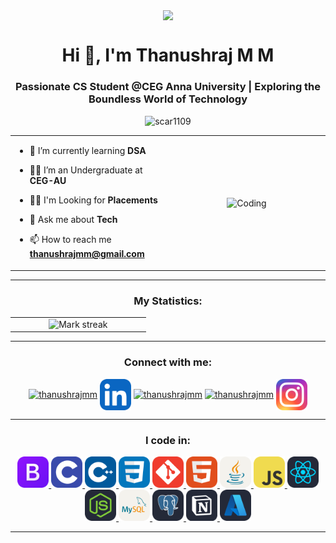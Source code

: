 <p align="center"><picture align="center"><img align="center" src = "https://github.com/7oSkaaa/7oSkaaa/blob/main/Images/about_me.gif?raw=true" width = 50px></picture></p>
<h1 align="center">Hi 👋, I'm Thanushraj M M</h1>
<h3 align="center">Passionate CS Student @CEG Anna University | Exploring the Boundless World of Technology</h3>
<p align="center"> <img src="https://komarev.com/ghpvc/?username=scar1109&label=Profile%20views&color=0e75b6&style=flat" alt="scar1109" /> </p>

<table align="center">
<tr border="none">
<td width="50%" align="left">
  
- 🌱 I’m currently learning **DSA**

- 🧑‍🎓 I’m an Undergraduate at **CEG-AU**

- 🙋‍♂️ I'm Looking for **Placements**  

- 💬 Ask me about **Tech**

- 📫 How to reach me **thanushrajmm@gmail.com**
  

</td>
<td width="50%" align="center">

  <img align="center" alt="Coding" width="450" src="https://repository-images.githubusercontent.com/588181932/e36ec678-7984-4cdd-8e4c-a3932772ff8e">

  
  </td>
</tr>
</table>

---

<h3 align="center">My Statistics:</h3>
<p align="center">
<table align="center">
<tr border="none">
<td width="50%" align="center">
  <img  title="🔥 Get streak stats for your profile at git.io/streak-stats" alt="Mark streak" src="https://github-readme-streak-stats.herokuapp.com/?user=Scar1109&theme=dark&hide_border=false" /> 
</td>
</tr>
</table>

---

<h3 align="center">Connect with me:</h3>
<p align="center">
<a href="https://www.youtube.com/@ThanushrajMM" target="blank"><img align="center" src="https://static-00.iconduck.com/assets.00/youtube-icon-2048x2048-gedp2icy.png" alt="thanushrajmm" height="50" width="50" /></a>
<a href="https://www.linkedin.com/in/thanushrajmm/" target="blank"><img align="center" src="https://github.com/tandpfun/skill-icons/blob/main/icons/LinkedIn.svg" alt="thanushrajmm" height="50" width="50" /></a>
<a href="https://stackoverflow.com/users/26461248/thanushraj-m-m" target="blank"><img align="center" src="https://raw.githubusercontent.com/rahuldkjain/github-profile-readme-generator/master/src/images/icons/Social/stack-overflow.svg" alt="thanushrajmm" height="50" width="50" /></a>
<a href="https://www.facebook.com/thanushrajmm/" target="blank"><img align="center" src="https://raw.githubusercontent.com/rahuldkjain/github-profile-readme-generator/master/src/images/icons/Social/facebook.svg" alt="thanushrajmm" height="50" width="50" /></a>
<a href="https://www.instagram.com/thanushrajmm/" target="blank"><img align="center" src="https://github.com/tandpfun/skill-icons/blob/main/icons/Instagram.svg" alt="kavee_dineth" height="50" width="50" /></a>
</p>

---

<h3 align="center">I code in:</h3>
<p align="center"> <a href="https://getbootstrap.com" target="_blank" rel="noreferrer"> <img src="https://github.com/tandpfun/skill-icons/blob/main/icons/Bootstrap.svg" alt="bootstrap" width="50" height="50"/> </a> <a href="https://www.cprogramming.com/" target="_blank" rel="noreferrer"> <img src="https://github.com/tandpfun/skill-icons/blob/main/icons/C.svg" alt="c" width="50" height="50"/> </a> <a href="https://www.w3schools.com/cpp/" target="_blank" rel="noreferrer"> <img src="https://github.com/tandpfun/skill-icons/blob/main/icons/CPP.svg" alt="cplusplus" width="50" height="50"/> </a> <a href="https://www.w3schools.com/css/" target="_blank" rel="noreferrer"> <img src="https://github.com/tandpfun/skill-icons/blob/main/icons/CSS.svg" alt="css3" width="50" height="50"/> </a> <a href="https://git-scm.com/" target="_blank" rel="noreferrer"> <img src="https://github.com/tandpfun/skill-icons/blob/main/icons/Git.svg" alt="git" width="50" height="50"/> </a> <a href="https://www.w3.org/html/" target="_blank" rel="noreferrer"> <img src="https://github.com/tandpfun/skill-icons/blob/main/icons/HTML.svg" alt="html5" width="50" height="50"/> </a> <a href="https://www.java.com" target="_blank" rel="noreferrer"> <img src="https://github.com/tandpfun/skill-icons/blob/main/icons/Java-Light.svg" alt="java" width="50" height="50"/> </a> <a href="https://developer.mozilla.org/en-US/docs/Web/JavaScript" target="_blank" rel="noreferrer"> <img src="https://github.com/tandpfun/skill-icons/blob/main/icons/JavaScript.svg" alt="javascript" width="50" height="50"/> </a> <a href="https://react.dev/" target="_blank" rel="noreferrer"> <img src="https://github.com/tandpfun/skill-icons/blob/main/icons/React-Dark.svg" alt="react" width="50" height="50"/> </a> <a href="https://nodejs.org/en" target="_blank" rel="noreferrer"> <img src="https://github.com/tandpfun/skill-icons/blob/main/icons/NodeJS-Dark.svg" alt="node" width="50" height="50"/> </a><a href="https://www.mysql.com/" target="_blank" rel="noreferrer"> <img src="https://github.com/tandpfun/skill-icons/blob/main/icons/MySQL-Light.svg" alt="mysql" width="50" height="50"/> </a> <a href="https://www.postgresql.org/" target="_blank" rel="noreferrer"> <img src="https://github.com/tandpfun/skill-icons/blob/main/icons/PostgreSQL-Dark.svg" alt="photoshop" width="50" height="50"/> </a> <a href="https://www.notion.so/" target="_blank" rel="noreferrer"> <img src="https://github.com/tandpfun/skill-icons/blob/main/icons/Notion-Dark.svg" alt="php" width="50" height="50"/> </a> <a href="https://azure.microsoft.com/en-in" target="_blank" rel="noreferrer"> <img src="https://github.com/tandpfun/skill-icons/blob/main/icons/Azure-Dark.svg" alt="Azure" width="50" height="50"/> </a> </p>

---
